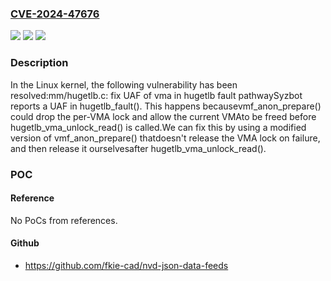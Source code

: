 ### [CVE-2024-47676](https://cve.mitre.org/cgi-bin/cvename.cgi?name=CVE-2024-47676)
![](https://img.shields.io/static/v1?label=Product&message=Linux&color=blue)
![](https://img.shields.io/static/v1?label=Version&message=9acad7ba3e25%3C%20e897d184a8dd%20&color=brighgreen)
![](https://img.shields.io/static/v1?label=Vulnerability&message=n%2Fa&color=brighgreen)

### Description

In the Linux kernel, the following vulnerability has been resolved:mm/hugetlb.c: fix UAF of vma in hugetlb fault pathwaySyzbot reports a UAF in hugetlb_fault().  This happens becausevmf_anon_prepare() could drop the per-VMA lock and allow the current VMAto be freed before hugetlb_vma_unlock_read() is called.We can fix this by using a modified version of vmf_anon_prepare() thatdoesn't release the VMA lock on failure, and then release it ourselvesafter hugetlb_vma_unlock_read().

### POC

#### Reference
No PoCs from references.

#### Github
- https://github.com/fkie-cad/nvd-json-data-feeds

